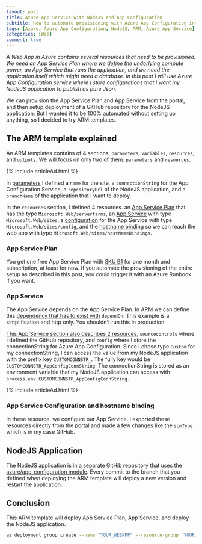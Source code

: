```yaml
---
layout: post
title: Azure App Service with NodeJS and App Configuration
subtitle: How to automate provisioning with Azure App Configuration integration 
tags: [Azure, Azure App Configuration, NodeJS, ARM, Azure App Service]
categories: [Web]
comment: true
---
```


*A Web App in Azure contains several resources that need to be provisioned. We need an App Service Plan where we define the underlying compute power, an App Service that runs the application, and we need the application itself which might need a database. In this post I will use Azure App Configuration service where I store configurations that I want my NodeJS application to publish as pure Json.*

We can provision the App Service Plan and App Service from the portal, and then setup deployment of a GitHub repository for the NodeJS application. But I wanted it to be 100% automated without setting up anything, so I decided to try ARM templates.

## The ARM template explained
An ARM templates contains of 4 sections, `parameters`, `variables`, `resources`, and `outputs`. We will focus on only two of them. `parameters` and `resources`.

{% include articleAd.html %}

In [parameters](https://gist.github.com/svenmalvik/98c3527facb548ceb0670b4de0908d29#file-appservice-json-L4-L20) I defined a `name` for the site, a `connectionString` for the App Configuration Service, a `repositoryUrl` of the NodeJS application, and a `branchName` of the application that I want to deploy.

In the `resources` section, I defined 4 resources. an [App Service Plan](https://gist.github.com/svenmalvik/98c3527facb548ceb0670b4de0908d29#file-appservice-json-L24) that has the type `Microsoft.Web/serverfarms`, an [App Service](https://gist.github.com/svenmalvik/98c3527facb548ceb0670b4de0908d29#file-appservice-json-L52) with type `Microsoft.Web/sites`, a [configuration](https://gist.github.com/svenmalvik/98c3527facb548ceb0670b4de0908d29#file-appservice-json-L120) for the App Service with type `Microsoft.Web/sites/config`, and the [hostname binding](https://gist.github.com/svenmalvik/98c3527facb548ceb0670b4de0908d29#file-appservice-json-L185) so we can reach the web app with type `Microsoft.Web/sites/hostNameBindings`.

### App Service Plan
You get one free App Service Plan with [SKU B1](https://gist.github.com/svenmalvik/98c3527facb548ceb0670b4de0908d29#file-appservice-json-L32-L38) for one month and subscription, at least for now. If you automate the provisioning of the entire setup as described in this post, you could trigger it with an Azure Runbook if you want.

### App Service
The App Service depends on the App Service Plan. In ARM we can define this [dependency that has to exist with](https://gist.github.com/svenmalvik/98c3527facb548ceb0670b4de0908d29#file-appservice-json-L57-L59) `dependOn`. This example is a simplification and http only. You shouldn't run this in production.

[This App Service section also describes 2 resources](https://gist.github.com/svenmalvik/98c3527facb548ceb0670b4de0908d29#file-appservice-json-L88-L118), `sourcecontrols` where I defined the GitHub repository, and `config` where I store the connectionString for Azure App Configuration. Since I chose type `Custom` for my connectionString, I can access the value from my NodeJS application with the prefix key `CUSTOMCONNSTR_`. The fully key would be `CUSTOMCONNSTR_AppConfigConnString`. The connectionString is stored as an environment variable that my NodeJS application can access with `process.env.CUSTOMCONNSTR_AppConfigConnString`.

{% include articleAd.html %}

### App Service Configuration and hostname binding
In these resource, we configure our App Service. I exported these resources directly from the portal and made a few changes like the `scmType` which is in my case GitHub.

## NodeJS Application
The NodeJS application is in a separate GitHib repository that uses the [azure/app-configuration module](https://www.npmjs.com/package/@azure/app-configuration). Every commit to the branch that you defined when deploying the ARM template will deploy a new version and restart the application.

## Conclusion
This ARM template will deploy App Service Plan, App Service, and deploy the NodeJS application.

```Bash
az deployment group create --name "YOUR_WEBAPP" --resource-group "YOUR_RG" --template-file PATH_TO_YOUR_ARM_TEMPLATE
```
